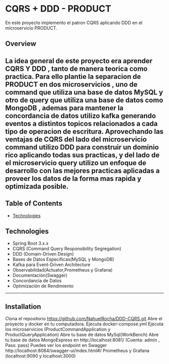 # CQRS + DDD - PRODUCT

En este proyecto implemento el patron CQRS aplicando DDD en el microservicio PRODUCT.

## Overview

La idea general de este proyecto era aprender CQRS Y DDD , tanto de manera teorica como practica. Para ello plantie la separacion de PRODUCT en dos microservicios , uno de command que utiliza una base de datos MySQL
y otro de query que utiliza una base de datos como MongoDB , ademas para mantener la concordancia de datos utilizo kafka generando eventos a distintos topicos relacionados a cada tipo de operacion de escritura.
Aprovechando las ventajas de CQRS del lado del microservicio command utilizo DDD para construir un dominio rico aplicando todas sus practicas, y del lado de el microservicio query utilizo un enfoque
de desarrollo con las mejores practicas aplicadas a proveer los datos de la forma mas rapida y optimizada posible.
---

## Table of Contents

- [Technologies](#technologies)

## Technologies
- Spring Boot 3.x.x
- CQRS (Command Query Responsibility Segregation)
- DDD (Domain-Driven Design)
- Bases de Datos Específicas(MySQL y MongoDB)
- Kafka para Event-Driven Architecture
- Observabilidad(Actuator,Prometheus y Grafana)
- Documentación(Swagger)
- Concordancia de Datos
- Optimización de Rendimiento
---

## Installation

Clona el repositorio https://github.com/NahuelRocha/DDD-CQRS.git
Abre el proyecto y docker en tu computadora.
Ejecuta docker-compose.yml
Ejecuta los microservicios (ProductCommandApplication y ProductQueryApplication)
Abre tu base de datos MySql(WorkBench)
Abre tu base de datos MongoExpress en http://localhost:8081/ (Cuenta: admin , Pass: pass)
Puedes ver los endpoint en Swagger http://localhost:8084/swagger-ui/index.html#/
Prometheus y Grafana (localhost:9090 y localhost:3000)

  
